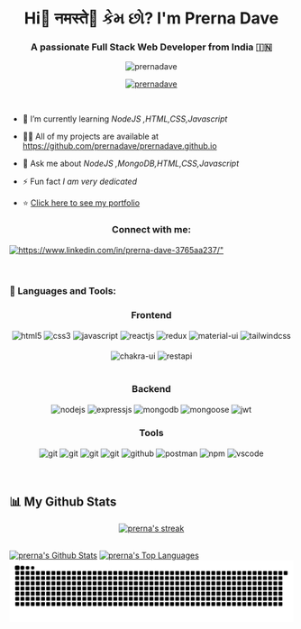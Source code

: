 


<h1 align="center">Hi👋 नमस्ते🙏 કેમ છો? I'm Prerna Dave</h1>
<h3 align="center">A passionate Full Stack Web Developer from India 🇮🇳 </h3>

<p align="center"> <img src="https://komarev.com/ghpvc/?username=prernadave&label=Profile%20views&color=0e75b6&style=flat" alt="prernadave" /> </p>

<p align="center"> <a href="https://github.com/ryo-ma/github-profile-trophy"><img src="https://github-profile-trophy.vercel.app/?username=prernadave" alt="prernadave" /></a> </p>

<p align="center"> <a href="https://twitter.com/" target="blank"><img src="https://img.shields.io/twitter/follow/?logo=twitter&style=for-the-badge" alt="" /></a> </p>

- 🌱 I’m currently learning *NodeJS ,HTML,CSS,Javascript*

- 👨‍💻 All of my projects are available at https://github.com/prernadave/prernadave.github.io

- 💬 Ask me about *NodeJS ,MongoDB,HTML,CSS,Javascript*

- ⚡ Fun fact *I am very dedicated*

- ⭐ <a href="https://prernadave.github.io/">Click here to see my portfolio</a>







<h3 align="center">Connect with me:</h3>
<p align="left">
<a href="https://www.linkedin.com/in/prerna-dave-3765aa237/ target="blank"><img align="center" src="https://raw.githubusercontent.com/rahuldkjain/github-profile-readme-generator/master/src/images/icons/Social/linked-in-alt.svg" alt=https://www.linkedin.com/in/prerna-dave-3765aa237/" height="30" width="40" /></a>
</p>

<br/>

<h3 align="left">🚀 Languages and Tools:</h3>
<div align="center">
 
 <div align="center"><h3 align="center">Frontend</h3>
<img src="https://img.shields.io/badge/html5-%23E34F26.svg?style=for-the-badge&logo=html5&logoColor=white" align="center" alt="html5">
<img src = "https://img.shields.io/badge/css3-%231572B6.svg?style=for-the-badge&logo=css3&logoColor=white" align="center" alt="css3">
<img src ="https://img.shields.io/badge/javascript-%23323330.svg?style=for-the-badge&logo=javascript&logoColor=%23F7DF1E" align="center" alt="javascript">
<img src="https://img.shields.io/badge/React-20232A?style=for-the-badge&logo=react&logoColor=61DAFB"  align="center" alt="reactjs" />
<img src="https://img.shields.io/badge/Redux-593D88?style=for-the-badge&logo=redux&logoColor=white"  align="center" alt="redux" />
<img src="https://img.shields.io/badge/Material%20UI-007FFF?style=for-the-badge&logo=mui&logoColor=white"  align="center" alt="material-ui"/>
<img src = "https://img.shields.io/badge/tailwind css-%2338B2AC.svg?style=for-the-badge&logo=tailwind-css&logoColor=white" align="center" alt="tailwindcss"/>
<br/>
<br/>
  <img src = "https://img.shields.io/badge/chakra ui-%234ED1C5.svg?style=for-the-badge&logo=chakraui&logoColor=white" align="center" alt="chakra-ui"/>
  <img src="https://img.shields.io/badge/rest api-%23000000.svg?style=for-the-badge&logo=flask&logoColor=white" align="center" alt="restapi"/>
  
</div>
 <br/>
  <div align="center"><h3 align="center">Backend</h3> 
<img src="https://img.shields.io/badge/Node.js-339933?style=for-the-badge&logo=nodedotjs&logoColor=white" align="center" alt="nodejs" />
<img src="https://img.shields.io/badge/Express.js-000000?style=for-the-badge&logo=express&logoColor=white" align="center" alt="expressjs"/>
<img src="https://img.shields.io/badge/MongoDB-4EA94B?style=for-the-badge&logo=mongodb&logoColor=white" align="center" alt="mongodb"/>
<img src="https://img.shields.io/badge/mongoose-%2300f.svg?style=for-the-badge&logo=fastify&logoColor=white" align="center" alt="mongoose"/>
   <img src="https://img.shields.io/badge/JWT-black?style=for-the-badge&logo=JSON%20web%20tokens" align="center" alt="jwt"/>
 </div>
  <div align="center"><h3 align="center">Tools</h3> 
   <img src="https://img.shields.io/badge/heroku-%23430098.svg?style=for-the-badge&logo=heroku&logoColor=white" align="center" alt="git"/>
   <img src="https://img.shields.io/badge/netlify-%23000000.svg?style=for-the-badge&logo=netlify&logoColor=#00C7B7" align="center" alt="git"/>
   <img src="https://img.shields.io/badge/vercel-%23000000.svg?style=for-the-badge&logo=vercel&logoColor=whit" align="center" alt="git"/>
   <img src="https://img.shields.io/badge/Git-f44d27?style=for-the-badge&logo=git&logoColor=white"  align="center" alt="git"/>
<img src="https://img.shields.io/badge/GitHub-100000?style=for-the-badge&logo=github&logoColor=white"  align="center" alt="github"/>
<img src ="https://img.shields.io/badge/Postman-FF6C37?style=for-the-badge&logo=postman&logoColor=white" align="center" alt="postman">
<img src = "https://img.shields.io/badge/NPM-%23000000.svg?style=for-the-badge&logo=npm&logoColor=white" align="center" alt="npm">
   <img src="https://img.shields.io/badge/Visual%20Studio-5C2D91.svg?style=for-the-badge&logo=visual-studio&logoColor=white"  align="center" alt="vscode"/>
   <br/>
<br/>
 </div>
</div>

<br/>


## 📊 My Github Stats

<p align="center">
    <a href="https://github.com/aakarsh604/github-readme-streak-stats">
        <img title="🔥 Get streak stats for your profile at git.io/streak-stats" alt="prerna's streak" src="https://github-readme-streak-stats.herokuapp.com/?user=prernadave&theme=black-ice&hide_border=true&stroke=0000&background=060A0CD0"/>
    </a>
</p>


  <br/>
    <a href="https://github.com/aakarsh604/github-readme-stats"><img alt="prerna's Github Stats" src="https://github-readme-stats.vercel.app/api?username=prernadave&show_icons=true&count_private=true&theme=react&hide_border=true&bg_color=0D1117" /></a>
  <a href="https://github.com/aakarsh604/github-readme-stats"><img alt="prerna's Top Languages" src="https://github-readme-stats.vercel.app/api/top-langs/?username=prernadave&langs_count=8&count_private=true&layout=compact&theme=react&hide_border=true&bg_color=0D1117" /></a>
  <br/>


<a href="https://google.com" align="center">
   <img src="https://github.com/Asmit2952/Asmit2952/blob/output/github-contribution-grid-snake.svg" alt="snake">
</a>
